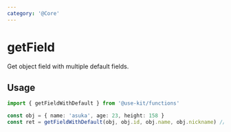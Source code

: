 ```yaml
---
category: '@Core'
---
```


# getField

Get object field with multiple default fields.

## Usage

```ts
import { getFieldWithDefault } from '@use-kit/functions'

const obj = { name: 'asuka', age: 23, height: 158 }
const ret = getFieldWithDefault(obj, obj.id, obj.name, obj.nickname) // 'asuak'
```
